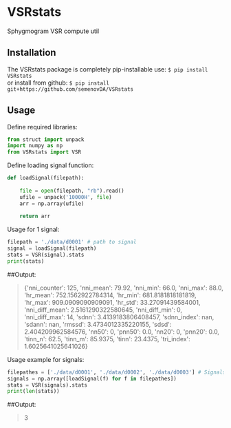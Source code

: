 # VSRstats
Sphygmogram VSR compute util

## Installation
The VSRstats package is completely pip-installable use: `$ pip install VSRstats`  
or install from github: `$ pip install git+https://github.com/semenovDA/VSRstats`  

## Usage
Define required libraries:
```python
from struct import unpack
import numpy as np
from VSRstats import VSR
```

Define loading signal function:
```python
def loadSignal(filepath):
    
    file = open(filepath, "rb").read()
    ufile = unpack('10000H', file)
    arr = np.array(ufile)
    
    return arr
```

Usage for 1 signal:
```python
filepath = './data/d0001' # path to signal
signal = loadSignal(filepath)
stats = VSR(signal).stats
print(stats)
```
##Output:
> {'nni_counter': 125, 'nni_mean': 79.92, 'nni_min': 66.0, 'nni_max': 88.0, 'hr_mean': 752.1562922784314, 'hr_min': 681.8181818181819, 'hr_max': 909.0909090909091, 'hr_std': 33.27091439584001, 'nni_diff_mean': 2.5161290322580645, 'nni_diff_min': 0, 'nni_diff_max': 14, 'sdnn': 3.4139183806408457, 'sdnn_index': nan, 'sdann': nan, 'rmssd': 3.4734012335220155, 'sdsd': 2.404209962584576, 'nn50': 0, 'pnn50': 0.0, 'nn20': 0, 'pnn20': 0.0, 'tinn_n': 62.5, 'tinn_m': 85.9375, 'tinn': 23.4375, 'tri_index': 1.6025641025641026}

Usage example for signals:
```python
filepathes = ['./data/d0001', './data/d0002', './data/d0003'] # Signals
signals = np.array([loadSignal(f) for f in filepathes])
stats = VSR(signals).stats
print(len(stats))
```
##Output:
> 3
